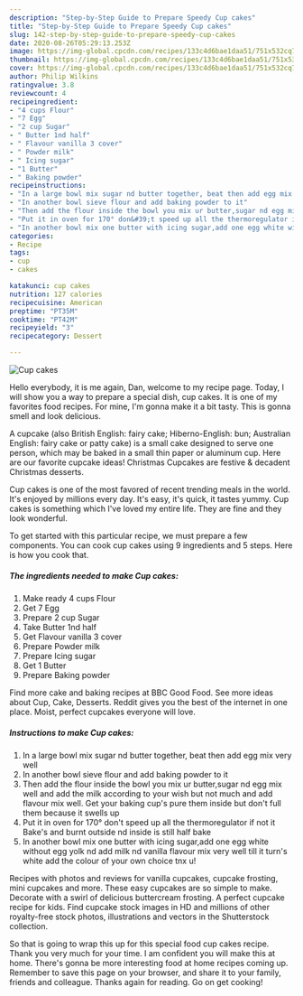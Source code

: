 ```yaml
---
description: "Step-by-Step Guide to Prepare Speedy Cup cakes"
title: "Step-by-Step Guide to Prepare Speedy Cup cakes"
slug: 142-step-by-step-guide-to-prepare-speedy-cup-cakes
date: 2020-08-26T05:29:13.253Z
image: https://img-global.cpcdn.com/recipes/133c4d6bae1daa51/751x532cq70/cup-cakes-recipe-main-photo.jpg
thumbnail: https://img-global.cpcdn.com/recipes/133c4d6bae1daa51/751x532cq70/cup-cakes-recipe-main-photo.jpg
cover: https://img-global.cpcdn.com/recipes/133c4d6bae1daa51/751x532cq70/cup-cakes-recipe-main-photo.jpg
author: Philip Wilkins
ratingvalue: 3.8
reviewcount: 4
recipeingredient:
- "4 cups Flour"
- "7 Egg"
- "2 cup Sugar"
- " Butter 1nd half"
- " Flavour vanilla 3 cover"
- " Powder milk"
- " Icing sugar"
- "1 Butter"
- " Baking powder"
recipeinstructions:
- "In a large bowl mix sugar nd butter together, beat then add egg mix very well"
- "In another bowl sieve flour and add baking powder to it"
- "Then add the flour inside the bowl you mix ur butter,sugar nd egg mix well and add the milk according to your wish but not much and add flavour mix well. Get your baking cup&#39;s pure them inside but don&#39;t full them because it swells up"
- "Put it in oven for 170° don&#39;t speed up all the thermoregulator if not it Bake&#39;s and burnt outside nd inside is still half bake"
- "In another bowl mix one butter with icing sugar,add one egg white without egg yolk nd add milk nd vanilla flavour mix very well till it turn&#39;s white add the colour of your own choice tnx u!"
categories:
- Recipe
tags:
- cup
- cakes

katakunci: cup cakes 
nutrition: 127 calories
recipecuisine: American
preptime: "PT35M"
cooktime: "PT42M"
recipeyield: "3"
recipecategory: Dessert

---
```



![Cup cakes](https://img-global.cpcdn.com/recipes/133c4d6bae1daa51/751x532cq70/cup-cakes-recipe-main-photo.jpg)

Hello everybody, it is me again, Dan, welcome to my recipe page. Today, I will show you a way to prepare a special dish, cup cakes. It is one of my favorites food recipes. For mine, I'm gonna make it a bit tasty. This is gonna smell and look delicious.

A cupcake (also British English: fairy cake; Hiberno-English: bun; Australian English: fairy cake or patty cake) is a small cake designed to serve one person, which may be baked in a small thin paper or aluminum cup. Here are our favorite cupcake ideas! Christmas Cupcakes are festive &amp; decadent Christmas desserts.

Cup cakes is one of the most favored of recent trending meals in the world. It's enjoyed by millions every day. It's easy, it's quick, it tastes yummy. Cup cakes is something which I've loved my entire life. They are fine and they look wonderful.


To get started with this particular recipe, we must prepare a few components. You can cook cup cakes using 9 ingredients and 5 steps. Here is how you cook that.

<!--inarticleads1-->

##### The ingredients needed to make Cup cakes:

1. Make ready 4 cups Flour
1. Get 7 Egg
1. Prepare 2 cup Sugar
1. Take  Butter 1nd half
1. Get  Flavour vanilla 3 cover
1. Prepare  Powder milk
1. Prepare  Icing sugar
1. Get 1 Butter
1. Prepare  Baking powder


Find more cake and baking recipes at BBC Good Food. See more ideas about Cup, Cake, Desserts. Reddit gives you the best of the internet in one place. Moist, perfect cupcakes everyone will love. 

<!--inarticleads2-->

##### Instructions to make Cup cakes:

1. In a large bowl mix sugar nd butter together, beat then add egg mix very well
1. In another bowl sieve flour and add baking powder to it
1. Then add the flour inside the bowl you mix ur butter,sugar nd egg mix well and add the milk according to your wish but not much and add flavour mix well. Get your baking cup&#39;s pure them inside but don&#39;t full them because it swells up
1. Put it in oven for 170° don&#39;t speed up all the thermoregulator if not it Bake&#39;s and burnt outside nd inside is still half bake
1. In another bowl mix one butter with icing sugar,add one egg white without egg yolk nd add milk nd vanilla flavour mix very well till it turn&#39;s white add the colour of your own choice tnx u!


Recipes with photos and reviews for vanilla cupcakes, cupcake frosting, mini cupcakes and more. These easy cupcakes are so simple to make. Decorate with a swirl of delicious buttercream frosting. A perfect cupcake recipe for kids. Find cupcake stock images in HD and millions of other royalty-free stock photos, illustrations and vectors in the Shutterstock collection. 

So that is going to wrap this up for this special food cup cakes recipe. Thank you very much for your time. I am confident you will make this at home. There's gonna be more interesting food at home recipes coming up. Remember to save this page on your browser, and share it to your family, friends and colleague. Thanks again for reading. Go on get cooking!
